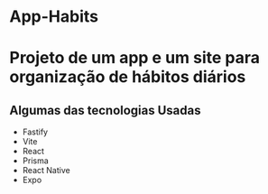 # App-Habits
<H1>Projeto de um app e um site para organização de hábitos diários</H1>

<H2>Algumas das tecnologias Usadas</H2>
<ul>

<li>Fastify</li>
<li>Vite</li>
<li>React</li>
<li>Prisma</li>
<li>React Native</li>
<li>Expo</li>

</ul>

